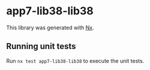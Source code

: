 # app7-lib38-lib38

This library was generated with [Nx](https://nx.dev).

## Running unit tests

Run `nx test app7-lib38-lib38` to execute the unit tests.
